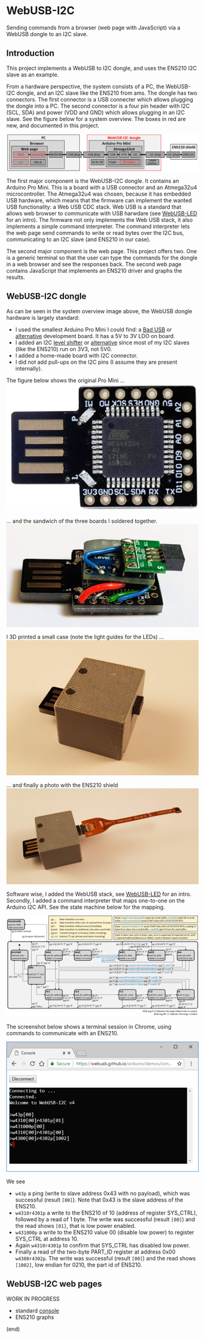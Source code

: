 # WebUSB-I2C
Sending commands from a browser (web page with JavaScript) via a WebUSB dongle to an I2C slave.

## Introduction
This project implements a WebUSB to I2C dongle, and uses the ENS210 I2C slave as an example.

From a hardware perspective, the system consists of a PC, the WebUSB-I2C dongle, and an I2C slave like the ENS210 from ams.
The dongle has two connectors. The first connector is a USB connecter which allows plugging the dongle into a PC. 
The second connector is a four pin header with I2C (SCL, SDA) and power (VDD and GND) which allows plugging in an I2C slave.
See the figure below for a system overview. The boxes in red are new, and documented in this project.

![System overview](system.png)

The first major component is the WebUSB-I2C dongle. It contains an Arduino Pro Mini. This is a board with a USB connector 
and an Atmega32u4 microcontroller. The Atmega32u4 was chosen, because it has embedded USB hardware, which means that the 
firmware can implement the wanted USB functionality: a Web USB CDC stack. Web USB is a standard that allows web browser 
to communicate with USB harwdare (see [WebUSB-LED](https://github.com/maarten-pennings/WebUSB-LED) for an intro). 
The firmware not only implements the Web USB stack, it also implements a simple command interpreter. The command interpreter
lets the web page send commands to write or read bytes over the I2C bus, communicating to an I2C slave (and ENS210 in our case).

The second major component is the web page. This project offers two. One is a generic terminal so that the user can type
the commands for the dongle in a web browser and see the responses back. The second web page contains JavaScript that implements
an ENS210 driver and graphs the results.


## WebUSB-I2C dongle
As can be seen in the system overview image above, the WebUSB dongle hardware is largely standard:
 * I used the smallest Arduino Pro Mini I could find: a [Bad USB](https://www.aliexpress.com/item/Beetle-Virtual-Keyboard-BadUSB-Pro-Micro-ATMEGA32U4-Module-Mini-Development-Expansion-Board-For-Arduino-Leonardo-R3/32845916898.html) or [alternative](https://www.aliexpress.com/item/Free-shipping-SS-micro-ATMEGA32U4-module-compatible-for-arduino-pro-micro/32660718568.html) development board. It has a 5V to 3V LDO on board.
 * I added an I2C [level shifter](https://www.aliexpress.com/item/5pcs-lot-5V-3V-IIC-UART-SPI-Four-Channel-Level-Converter-Module-for-Arduino-Free-Shipping/1821378018.html) or [alternative](https://www.aliexpress.com/item/Logic-Level-Shifter-Bi-Directional-Four-way-two-way-logic-level-transformation-module/32376035003.html) since most of my I2C slaves (like the ENS210) run on 3V3, not 5V0.
 * I added a home-made board with I2C connector.
 * I did not add pull-ups on the I2C pins (I assume they are present internally).

The figure below shows the original Pro Mini ...
![Arduino Pro Mini](promini.jpg) 

... and the sandwich of the three boards I soldered together.
![WebUSB-I2C sandwich](WebUSB-I2C-1.jpg)

I 3D printed a small case (note the light guides for the LEDs) ...
![WebUSB-I2C in case](WebUSB-I2C-2.jpg)

... and finally a photo with the ENS210 shield
![WebUSB-I2C with ENS210 shield](WebUSB-I2C-3.jpg)

Software wise, I added the WebUSB stack, see [WebUSB-LED](https://github.com/maarten-pennings/WebUSB-LED) for an intro. 
Secondly, I added a command interpreter that maps one-to-one on the Arduino I2C API. See the state machine below for the mapping.

![Command interpreter state machine](state.png)

The screenshot below shows a terminal session in Chrome, using commands to communicate with an ENS210.

![Example session ENS210](console.png)

We see
 * `w43p` a ping (write to slave address 0x43 with no payload), which was successful (result `[00]`). 
   Note that 0x43 is the slave address of the ENS210.
 * `w4310r4301p` a write to the ENS210 of 10 (address of register SYS_CTRL), followed by a read of 1 byte.
   The write was successful (result `[00]`) and the read shows `[01]`, that is low power enabled. 
 * `w431000p` a write to the ENS210 value 00 (disable low power) to register SYS_CTRL at address 10. 
 * Again `w4310r4301p` to confirm that SYS_CTRL has disabled low power.
 * Finally a read of the two-byte PART_ID register at address 0x00 `w4300r4302p`.
   The write was successful (result `[00]`) and the read shows `[1002]`, low endian for 0210, the part id of ENS210. 
   

## WebUSB-I2C web pages

WORK IN PROGRESS

 * standard [console](https://webusb.github.io/arduino/demos/console/) 
 * ENS210 graphs
 
(end)
